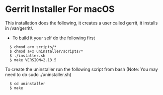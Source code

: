 # Gerrit Installer For macOS

This installation does the following, it creates a user called gerrit,
it installs in /var/gerrit/.

* To build it your self do the following first

```
  $ chmod a+x scripts/*
  $ chmod a+x uninstaller/scripts/*
  $ ./installer.sh
  $ make VERSION=2.13.5
```

To create the uninstaller run the following script from bash (Note: You may need to do sudo ./uninstaller.sh)

```
  $ cd uninstaller
  $ make
```
